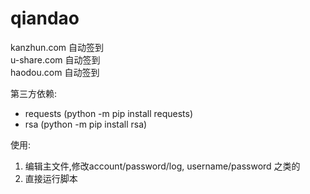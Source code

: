 # qiandao
kanzhun.com 自动签到  
u-share.com 自动签到  
haodou.com 自动签到  

第三方依赖:
  * requests  (python -m pip install requests)  
  * rsa  (python -m pip install rsa)  
  
使用:
  1. 编辑主文件,修改account/password/log, username/password 之类的
  2. 直接运行脚本
